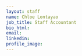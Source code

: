 ```yaml
---
layout: staff
name: Chloe Lontayao
job_title: Staff Accountant
bio_html:
email:
linkedin:
profile_image:
---
```



